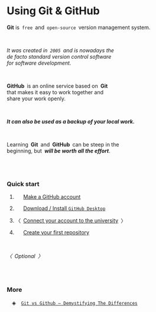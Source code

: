 
# Using Git & GitHub

**Git** is `free` and `open-source` version management system.

<br>

*It was created in `2005` and is nowadays the* <br>
*de facto standard version control software* <br>
*for software development.*

<br>

**GitHub** is an online service based on **Git** <br>
that makes it easy to work together and <br>
share your work openly.

<br>

***It can also be used as a backup of your local work.***

<br>

Learning **Git** and **GitHub** can be steep in the <br>
beginning, but ***will be worth all the effort***. 

<br>
<br>

### Quick start

1.   [Make a GitHub account][Create Account]

2.   [Download / Install `GitHub Desktop`][Install GitHub]

3. 〈 [Connect your account to the university][Getting Started] 〉

4.   [Create your first repository][Create Repository]

<br>

*〈 Optional 〉*

<br>
<br>

### More

 ◈ [`Git vs Github – Demystifying The Differences`][Git Vs GitHub]


<!----------------------------------------------------------------------------->

[Git Vs Github]: https://www.edureka.co/blog/git-vs-github/


<!----------------------------------{ Steps }---------------------------------->

[Create Repository]: https://docs.github.com/en/desktop/installing-and-configuring-github-desktop/overview
[Getting Started]: https://github.com/UtrechtUniversity/getting-started
[Install GitHub]: https://desktop.github.com/
[Create Account]: https://github.com/join
